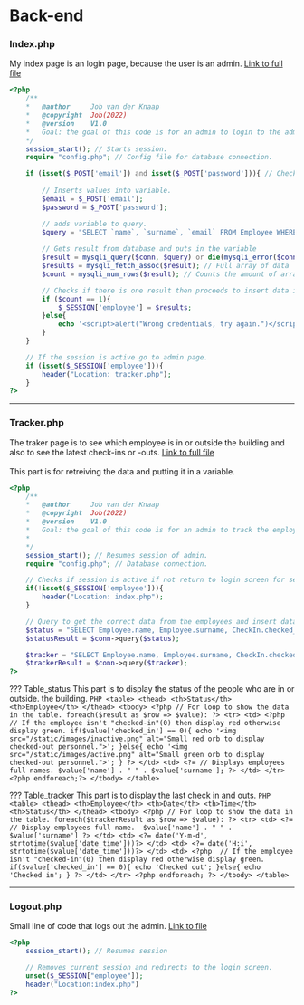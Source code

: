 # Back-end

### Index.php
My index page is an login page, because the user is an admin. [Link to full file](https://gitlab.fdmci.hva.nl/IoT/2022-2023-sep-jan/individual-project/iot-knaapj/-/blob/main/individual-project-docker-main/web/index.php)<br>
``` PHP
<?php
    /**
    *   @author     Job van der Knaap
    *   @copyright  Job(2022)
    *   @version    V1.0
    *   Goal: the goal of this code is for an admin to login to the admin website.
    */
    session_start(); // Starts session.
    require "config.php"; // Config file for database connection.

    if (isset($_POST['email']) and isset($_POST['password'])){ // Checks if email and password has been filled in.
        
        // Inserts values into variable.
        $email = $_POST['email'];
        $password = $_POST['password'];

        // adds variable to query.
        $query = "SELECT `name`, `surname`, `email` FROM Employee WHERE email='$email' AND password='$password'";
         
        // Gets result from database and puts in the variable
        $result = mysqli_query($conn, $query) or die(mysqli_error($conn));
        $results = mysqli_fetch_assoc($result); // Full array of data
        $count = mysqli_num_rows($result); // Counts the amount of arrays retrieved

        // Checks if there is one result then proceeds to insert data into the session, otherwise display error.
        if ($count == 1){
            $_SESSION['employee'] = $results;
        }else{
            echo '<script>alert("Wrong credentials, try again.")</script>';
        }
    }

    // If the session is active go to admin page.
    if (isset($_SESSION['employee'])){
        header("Location: tracker.php");
    }
?>
```

---

### Tracker.php
The traker page is to see which employee is in or outside the building and also to see the latest check-ins or -outs. [Link to full file](https://gitlab.fdmci.hva.nl/IoT/2022-2023-sep-jan/individual-project/iot-knaapj/-/blob/main/individual-project-docker-main/web/tracker.php)<br><br>
This part is for retreiving the data and putting it in a variable.
``` PHP
<?php
    /**
    *   @author     Job van der Knaap
    *   @copyright  Job(2022)
    *   @version    V1.0
    *   Goal: the goal of this code is for an admin to track the employees to see if they are inside the building and track when the last person checked in or out.
    *
    */
    session_start(); // Resumes session of admin.
    require "config.php"; // Database connection.

    // Checks if session is active if not return to login screen for security.
    if(!isset($_SESSION['employee'])){
        header("Location: index.php");
    }

    // Query to get the correct data from the employees and insert data into to variable.
    $status = "SELECT Employee.name, Employee.surname, CheckIn.checked_in FROM Employee INNER JOIN CheckIn ON Employee.employee_id = CheckIn.employee_id";
    $statusResult = $conn->query($status);

    $tracker = "SELECT Employee.name, Employee.surname, CheckIn.checked_in, CheckIn.date_time FROM Employee INNER JOIN CheckIn ON Employee.employee_id = CheckIn.employee_id ORDER BY date_time DESC LIMIT 10";
    $trackerResult = $conn->query($tracker);
?>
```

??? Table_status
    This part is to display the status of the people who are in or outside. the building.
    ``` PHP
        <table>
            <thead>
                <th>Status</th>
                <th>Employee</th>
            </thead>
            <tbody>
                <?php
                    // For loop to show the data in the table.
                    foreach($result as $row => $value):
                ?>
                    <tr>
                        <td>
                            <?php 
                                // If the employee isn't "checked-in"(0) then display red otherwise display green.
                                if($value['checked_in'] == 0){
                                    echo '<img src="/static/images/inactive.png" alt="Small red orb to display checked-out personnel.">';
                                }else{
                                    echo '<img src="/static/images/active.png" alt="Small green orb to display checked-out personnel.">';
                                }
                            ?>
                        </td>
                        <td>
                            <?=
                                // Displays employees full names.
                                $value['name'] . " " . $value['surname'];
                            ?>
                        </td>
                    </tr>
                <?php endforeach;?>
            </tbody>
        </table>
    ```

??? Table_tracker
    This part is to display the last check in and outs.
    ``` PHP
        <table>
            <thead>
                <th>Employee</th>
                <th>Date</th>
                <th>Time</th>
                <th>Status</th>
            </thead>
            <tbody>
                <?php
                    // For loop to show the data in the table.
                    foreach($trackerResult as $row => $value):
                ?>
                <tr>
                    <td>
                        <?=
                            // Display employees full name. 
                            $value['name'] . " " . $value['surname']
                        ?>
                    </td>
                    <td>
                        <?= date('Y-m-d', strtotime($value['date_time']))?>
                    </td>
                    <td>
                        <?= date('H:i', strtotime($value['date_time']))?>
                    </td>
                    <td>
                        <?php 
                            // If the employee isn't "checked-in"(0) then display red otherwise display green.
                            if($value['checked_in'] == 0){
                                echo 'Checked out';
                            }else{
                                echo 'Checked in';
                            }
                        ?>
                    </td>
                </tr>
                <?php endforeach; ?>
            </tbody>
        </table>
    ```

---

### Logout.php
Small line of code that logs out the admin. [Link to file](https://gitlab.fdmci.hva.nl/IoT/2022-2023-sep-jan/individual-project/iot-knaapj/-/blob/main/individual-project-docker-main/web/logout.php)<br>

``` PHP
<?php
    session_start(); // Resumes session

    // Removes current session and redirects to the login screen.
    unset($_SESSION["employee"]); 
    header("Location:index.php")
?>
```
